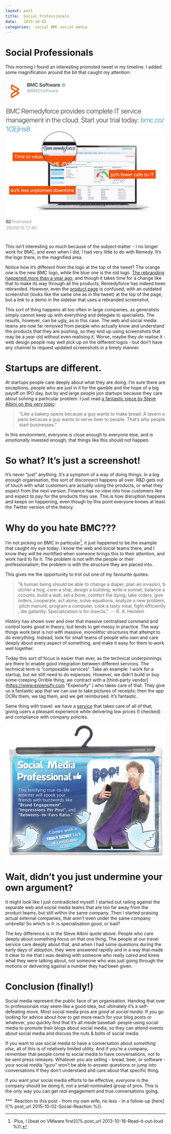 ```yaml
---
layout: post
title:  Social Professionals 
date:   2015-10-02 
categories:  social BMC social-media 
---
```


# Social Professionals


This morning I found an interesting promoted tweet in my timeline. I added some magnification around the bit that caught my attention: 

![](/images/IMG_1062.png) 

This isn’t interesting so much because of the subject matter - I no longer work for BMC, and even when I did, I had very little to do with Remedy. It’s the logo there, in the magnified area. 

Notice how it’s different from the logo at the top of the tweet? The orange one is the new BMC logo, while the blue one is the old logo. [The rebranding happened more than a year ago](https://communities.bmc.com/community/about/blog/2014/10/09/new-bmc-logo-welcomes-a-new-era-for-the-company "New BMC logo welcomes a new era for the company" ), and though it takes time for a change like that to make its way through all the products, Remedyforce has indeed been rebranded. However, even the [product page](http://www.bmc.com/it-solutions/remedyforce.html "Remedyforce - BMC" ) is confused, with an outdated screenshot (looks like the same one as in the tweet) at the top of the page, but a link to a demo in the sidebar that uses a rebranded screenshot. 

This sort of thing happens all too often in large companies, as generalists simply cannot keep up with everything and delegate to specialists. The results, however, can be ugly, as in this case. The web and social media teams are now far removed from people who actually know and understand the products that they are pushing, so they end up using screenshots that may be a year old without even realising it. Worse, maybe they *do* realise it - web design people may well pick up on the different logos - but don’t have any channel to request updated screenshots in a timely manner. 

# Startups are different. 

At startups people care deeply about what they are doing. I’m sure there are exceptions, people who are just in it for the gamble and the hope of a big payoff on IPO day, but by and large people join startups because they care about solving a particular problem. I just read [a fantastic piece by Steve Albini on this very topic](https://www.psychologytoday.com/blog/brick-brick/201507/steve-albini-shows-punk-rock-ethics-are-good-business "Steve Albini Shows That Punk Rock Ethics Are Good Business" ): 

> “Like a bakery opens because a guy wants to make bread. A tavern opens because a guy wants to serve beer to people. That’s why people start businesses.” 

In this environment, everyone is close enough to everyone else, and is *emotionally* invested enough, that things like this should not happen. 

# So what? It’s just a screenshot! 

It’s never “just” anything. It’s a symptom of a way of doing things. In a big enough organisation, this sort of disconnect happens all over. R&D gets out of touch with what customers are actually using the products, or what they expect from the next version. Finance has no view into how customers like and expect to pay for the products they use. This is how disruption happens and keeps on happening, even though by this point everyone knows at least the Twitter version of the theory. 

# Why do you hate BMC???

I’m not picking on BMC in particular[^1], it just happened to be the example that caught my eye today. I know the web and social teams there, and I know they will be mortified when someone brings this to their attention, and work hard to fix it. The problem is not with the people or their professionalism; the problem is with the structure they are placed into. 

This gives me the opportunity to trot out one of my favourite quotes: 

> "A human being should be able to change a diaper, plan an invasion, butcher a hog, conn a ship, design a building, write a sonnet, balance accounts, build a wall, set a bone, comfort the dying, take orders, give orders, cooperate, act alone, solve equations, analyze a new problem, pitch manure, program a computer, cook a tasty meal, fight efficiently, die gallantly. Specialization is for insects." 
> -- R. A. Heinlein 

History has shown over and over that massive centralised command and control looks good in theory, but tends to get messy in practice. The way things work best is not with massive, monolithic structures that attempt to do everything. Instead, look for small teams of people who own and care deeply about every aspect of something, and make it easy for them to work well together. 

Today this sort of focus is easier than ever, as the technical underpinnings are there to enable good integration between different services. The technical term is “composable services”. Take an example: I work for a startup, but we still need to do expenses. However, we didn’t build or buy some creeping Orrible thing; we contract with a [third-party vendor](https://www.expensify.com "Expensify" ) who takes care of that. They give us a fantastic app that we can use to take pictures of receipts; then the app OCRs them, we tag them, and we get reimbursed. It’s fantastic. 

Same thing with travel: we have a [service](https://www.nextravel.com "NexTravel" ) that takes care of all of that, giving users a pleasant experience while delivering low prices (I checked) and compliance with company policies. 

 ![](/images/unknown_filename.325.jpeg) 

# Wait, didn’t you just undermine your own argument? 

It might look like I just contradicted myself. I started out railing against the separate web and social media teams that are too far away from the product teams, but still within the same company. Then I started praising actual external companies, that aren’t even under the same company umbrella! So which is it: is specialisation good, or bad? 

The key difference is in the Steve Albini quote above. People who care deeply about something focus on that one thing. The people at our travel service care deeply about that, and when I had some questions during the early days of adoption, they were answered rapidly and in a way that made it clear to me that I was dealing with someone who really *cared* and knew what they were talking about, not someone who was just going through the motions or delivering against a number they had been given. 

# Conclusion (finally!) 

Social media represent the public face of an organisation. Handing that over to professionals may seem like a good idea, but ultimately it’s a self-defeating move. Most social media pros are *good at social media*. If you go looking for advice about how to get more reach for your blog posts or whatever, you quickly find that it’s all inside baseball: people using social media to promote their blogs about social media, so they can attend events about social media and discuss the nuts & bolts of social media. 

If you want to use social media to have a conversation about *something else*, all of this is of relatively limited utility. And if you’re a company, remember that people come to social media to have conversations, not to be sent press releases. Whatever you are selling - bread, beer, or software - your social media “guru” won’t be able to answer questions or jump into conversations if they don’t understand and care about that specific thing. 

If you want your social media efforts to be effective, *everyone* in the company should be doing it, not a small nominated group of pros. This is the only way you can get *real* engagement and true conversations going. 

*** 
Reaction to this post - from my own wife, no less - in a follow-up [here]({% post_url 2015-10-02-Social-Reaction %}).

[^1]: Plus, I [beat on VMware first]({% post_url 2013-10-16-Read-it-out-loud %}).

